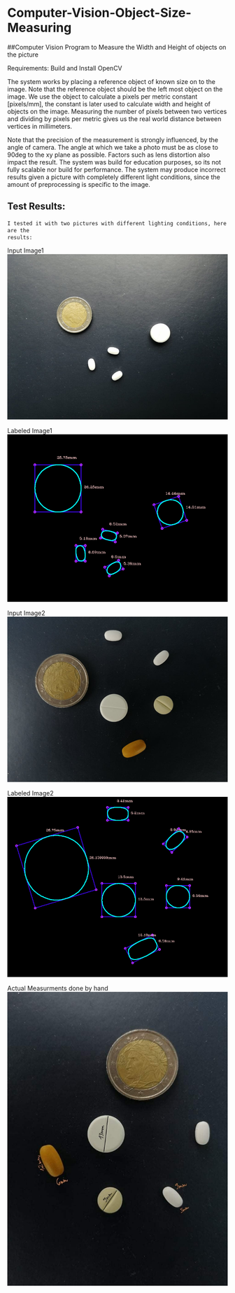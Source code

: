 # Computer-Vision-Object-Size-Measuring

##Computer Vision Program to Measure the Width and Height of objects on the picture

Requirements: Build and Install OpenCV

The system works by placing a reference object of known size on to the image.
Note that the reference object should be the left most object on the image.
We use the object to calculate a pixels per metric constant [pixels/mm],
the constant is later used to calculate width and height of objects on the image.
Measuring the number of pixels between two vertices and dividing by
pixels per metric gives us the real world distance between vertices in millimeters.

Note that the precision of the measurement is strongly influenced, by the angle of
camera. The angle at which we take a photo must be as close to 90deg to the xy plane
as possible. Factors such as lens distortion also impact the result. The system was build for education purposes, 
so its not fully scalable nor build for performance. The system may produce incorrect results given a picture 
with completely different light conditions, since the amount of preprocessing is specific to the image.
  
## Test Results:
    I tested it with two pictures with different lighting conditions, here are the
    results:
 
Input Image1
![](test_image1.jpg)

Labeled Image1
![](test_image1_results.jpg)

Input Image2
![](test_image2.jpg) 

Labeled Image2
![](test_image2_results.jpg)
 
Actual Measurments done by hand
![](real.jpg)
  
    
